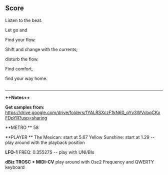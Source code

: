  ## **Score**

Listen to the beat.

Let go and

Find your flow.

Shift and change with the currents;

disturb the flow.

Find comfort,

find your way home.

## 
---


**++Notes++**

**Get samples from:** https://drive.google.com/drive/folders/1YALRSXczF1kN60_pYv3WVcbqCKxFDpYR?usp=sharing

**METRO **
58

**PLAYER **
The Mexican: start at 5.67
Yellow Sunshine: start at 1.29 
-- play around with the playback position

**LFO-1**
FREQ: 0.35527S
-- play with  UNI/BIs

**dBiz TROSC + MIDI-CV**
play around with Osc2 Frequency and QWERTY keyboard


